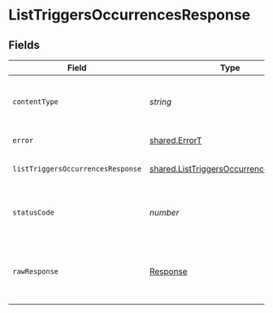 # ListTriggersOccurrencesResponse


## Fields

| Field                                                                                                   | Type                                                                                                    | Required                                                                                                | Description                                                                                             |
| ------------------------------------------------------------------------------------------------------- | ------------------------------------------------------------------------------------------------------- | ------------------------------------------------------------------------------------------------------- | ------------------------------------------------------------------------------------------------------- |
| `contentType`                                                                                           | *string*                                                                                                | :heavy_check_mark:                                                                                      | HTTP response content type for this operation                                                           |
| `error`                                                                                                 | [shared.ErrorT](../../../sdk/models/shared/errort.md)                                                   | :heavy_minus_sign:                                                                                      | General error                                                                                           |
| `listTriggersOccurrencesResponse`                                                                       | [shared.ListTriggersOccurrencesResponse](../../../sdk/models/shared/listtriggersoccurrencesresponse.md) | :heavy_minus_sign:                                                                                      | List of triggers occurrences                                                                            |
| `statusCode`                                                                                            | *number*                                                                                                | :heavy_check_mark:                                                                                      | HTTP response status code for this operation                                                            |
| `rawResponse`                                                                                           | [Response](https://developer.mozilla.org/en-US/docs/Web/API/Response)                                   | :heavy_check_mark:                                                                                      | Raw HTTP response; suitable for custom response parsing                                                 |
